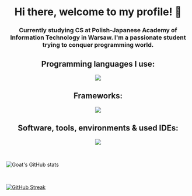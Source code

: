 <h1 align="center">Hi there, welcome to my profile! 🤠</h1> 
<h3 align="center">Currently studying CS at Polish-Japanese Academy of Information Technology in Warsaw. I'm a passionate student trying to conquer programming world.</h3>



<h2 align="center">Programming languages I use:</h2>
<p align="center">
  <a href="https://skillicons.dev">
    <img src="https://skillicons.dev/icons?i=java,cpp,python,go&theme=light" />
  </a>
</p>
<h2 align="center">Frameworks:</h2>
<p align="center">
  <a href="https://skillicons.dev">
    <img src="https://skillicons.dev/icons?i=spring&theme=light" />
  </a>
</p>
<h2 align="center">Software, tools, environments & used IDEs:</h2>
<p align="center">
  <a href="https://skillicons.dev">
    <img src="https://skillicons.dev/icons?i=idea,vscode,neovim&theme=light" />
  </a>
</p>
          
          

<br />     

![Goat's GitHub stats](https://github-readme-stats.vercel.app/api?username=g0at1&show_icons=true&theme=transparent)

<br />

[![GitHub Streak](https://github-readme-streak-stats.herokuapp.com?user=g0at1&theme=dark)](https://git.io/streak-stats)


<!--
**g0at1/g0at1** is a ✨ _special_ ✨ repository because its `README.md` (this file) appears on your GitHub profile.
- 🔭 I’m currently working on ...
- 👯 I’m looking to collaborate on ...
- 🤔 I’m looking for help with ...
- 💬 Ask me about ...
- 📫 How to reach me: ...
- 😄 Pronouns: ...
- ⚡ Fun fact: ...
<img align="left" alt="codeSTACKr's GitHub Stats" src="https://github-readme-stats.vercel.app/api? username=g0at1&show_icons=true&hide_border=false&title_color=ff652f&icon_color=FFE400&bg_color=09131B&text_color=ffffff&border_color=0c1a25" />

Here are some ideas to get you started:
-->
<!--
🌱 I’m currently learning: Go
-->





